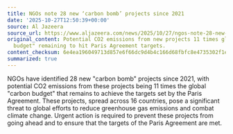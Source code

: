 ```yaml
---
title: NGOs note 28 new ‘carbon bomb’ projects since 2021
date: '2025-10-27T12:50:39+00:00'
source: Al Jazeera
source_url: https://www.aljazeera.com/news/2025/10/27/ngos-note-28-new-carbon-bomb-projects-since-2021?traffic_source=rss
original_content: Potential CO2 emissions from new projects 11 times global "carbon
  budget" remaining to hit Paris Agreement targets.
content_checksum: 6e4ea196049713d857e6f66dc9d4b4c166d68fbfc8e4735302f1ed6baab4fef1
summarized: true
---
```


NGOs have identified 28 new "carbon bomb" projects since 2021, with potential CO2 emissions from these projects being 11 times the global "carbon budget" that remains to achieve the targets set by the Paris Agreement. These projects, spread across 16 countries, pose a significant threat to global efforts to reduce greenhouse gas emissions and combat climate change. Urgent action is required to prevent these projects from going ahead and to ensure that the targets of the Paris Agreement are met.